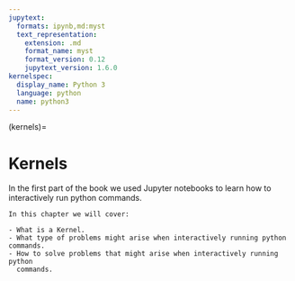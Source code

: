 ```yaml
---
jupytext:
  formats: ipynb,md:myst
  text_representation:
    extension: .md
    format_name: myst
    format_version: 0.12
    jupytext_version: 1.6.0
kernelspec:
  display_name: Python 3
  language: python
  name: python3
---
```


(kernels)=

# Kernels

In the first part of the book we used Jupyter notebooks to learn how to
interactively run python commands.

```{important}
In this chapter we will cover:

- What is a Kernel.
- What type of problems might arise when interactively running python commands.
- How to solve problems that might arise when interactively running python
  commands.
```
